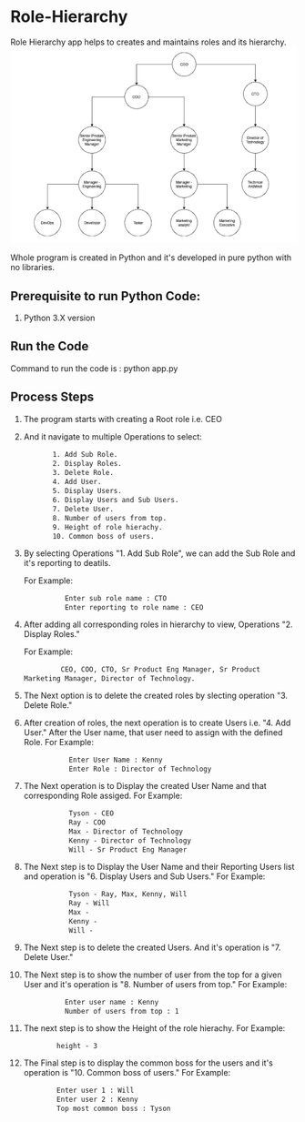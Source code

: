# Role-Hierarchy

Role Hierarchy app helps to creates and maintains roles and its hierarchy.
![alt text](https://github.com/pratyusha321/Role-Hierarchy/blob/main/images/Flow.png)

  
 Whole program is created in Python and it's developed in pure python with no libraries.
##  Prerequisite to run Python Code:
  1. Python 3.X version
  
 ## Run the Code
  Command to run the code is : python app.py
  
 ## Process Steps
  1. The program starts with creating a Root role i.e. CEO
  2. And it navigate to multiple Operations to select:
  
                1. Add Sub Role.  
                2. Display Roles.  
                3. Delete Role.  
                4. Add User.  
                5. Display Users.
                6. Display Users and Sub Users.
                7. Delete User.
                8. Number of users from top.
                9. Height of role hierachy.
                10. Common boss of users.
  3. By selecting Operations "1. Add Sub Role", we can add the Sub Role and it's reporting to deatils.
  
      For Example: 
  
                   Enter sub role name : CTO  
                   Enter reporting to role name : CEO
  4. After adding all corresponding roles in hierarchy to view, Operations "2. Display Roles."
      
      For Example:
                  
                  CEO, COO, CTO, Sr Product Eng Manager, Sr Product Marketing Manager, Director of Technology.
  5. The Next option is to delete the created roles by slecting operation "3. Delete Role."
  6. After creation of roles, the next operation is to create Users i.e. "4. Add User." After the User name, that user need to assign with the defined Role.
      For Example: 
    
                    Enter User Name : Kenny
                    Enter Role : Director of Technology
  7. The Next operation is to Display the created User Name and that corresponding Role assiged.
      For Example:
                  
                    Tyson - CEO
                    Ray - COO
                    Max - Director of Technology
                    Kenny - Director of Technology
                    Will - Sr Product Eng Manager
  8. The Next step is to Display the User Name and their Reporting Users list and operation is "6. Display Users and Sub Users."
      For Example:
                  
                    Tyson - Ray, Max, Kenny, Will
                    Ray - Will
                    Max -
                    Kenny -
                    Will -
  9. The Next step is to delete the created Users. And it's operation is "7. Delete User."
  10. The Next step is to show the number of user from the top for a given User and it's operation is "8. Number of users from top."
       For Example:
                  
                    Enter user name : Kenny
                    Number of users from top : 1
  11. The next step is to show the Height of the role hierachy.
      For Example:
  
                  height - 3
  12. The Final step is to display the common boss for the users and it's operation is "10. Common boss of users."
      For Example:

                  Enter user 1 : Will
                  Enter user 2 : Kenny
                  Top most common boss : Tyson
